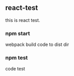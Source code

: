## react-test
  this is react test.

### npm start 
  webpack build code to dist dir 
### npm test
  code test